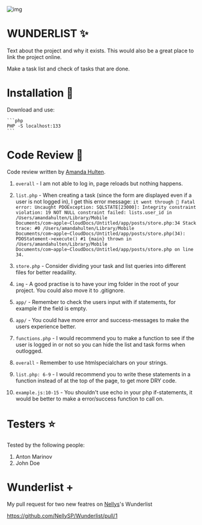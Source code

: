 ![img](https://i.pinimg.com/originals/b6/aa/45/b6aa456d67464a2f6a1f19d3a3efbd2d.gif)

# WUNDERLIST ✨

Text about the project and why it exists. This would also be a great place to link the project online.

Make a task list and check of tasks that are done.

# Installation 💖

Download and use:

    ```php
    PHP -S localhost:133
    ```

# Code Review 📀

Code review written by [Amanda Hulten](https://github.com/amandahulten).

1. `overall` - I am not able to log in, page reloads but nothing happens.
2. `list.php` - When creating a task (since the form are displayed even if a user is not logged in), I get this error message: 
`it went through 💖
Fatal error: Uncaught PDOException: SQLSTATE[23000]: Integrity constraint violation: 19 NOT NULL constraint failed: lists.user_id in /Users/amandahulten/Library/Mobile Documents/com~apple~CloudDocs/Untitled/app/posts/store.php:34 Stack trace: #0 /Users/amandahulten/Library/Mobile Documents/com~apple~CloudDocs/Untitled/app/posts/store.php(34): PDOStatement->execute() #1 {main} thrown in /Users/amandahulten/Library/Mobile Documents/com~apple~CloudDocs/Untitled/app/posts/store.php on line 34.`

3. `store.php` - Consider dividing your task and list queries into different files for better readaility.
4. `img` - A good practise is to have your img folder in the root of your project. You could also move it to .gitignore.
5. `app/` - Remember to check the users input with if statements, for example if the field is empty.
6. `app/` - You could have more error and success-messages to make the users experience better.
7. `functions.php` - I would recommend you to make a function to see if the user is logged in or not so you can hide the list and task forms when outlogged. 
8. `overall` - Remember to use htmlspecialchars on your strings.
9. `list.php: 6-9` - I would recommend you to write these statements in a function instead of at the top of the page, to get more DRY code.
10. `example.js:10-15` - You shouldn't use echo in your php if-statements, it would be better to make a error/success function to call on.

# Testers ⭐️

Tested by the following people:

1. Anton Marinov
2. John Doe


# Wunderlist +

My pull request for two new featres on [Nellys](https://github.com/NellySP)'s Wunderlist

https://github.com/NellySP/Wunderlist/pull/1

